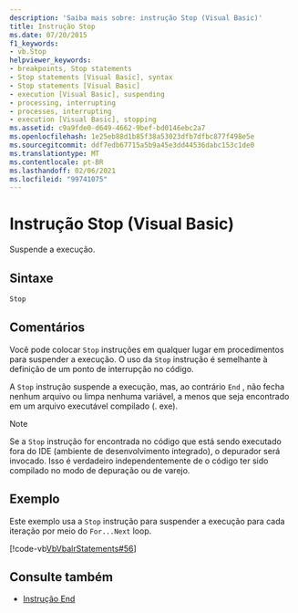 ```yaml
---
description: 'Saiba mais sobre: instrução Stop (Visual Basic)'
title: Instrução Stop
ms.date: 07/20/2015
f1_keywords:
- vb.Stop
helpviewer_keywords:
- breakpoints, Stop statements
- Stop statements [Visual Basic], syntax
- Stop statements [Visual Basic]
- execution [Visual Basic], suspending
- processing, interrupting
- processes, interrupting
- execution [Visual Basic], stopping
ms.assetid: c9a9fde0-d649-4662-9bef-bd0146ebc2a7
ms.openlocfilehash: 1e25eb88d1b85f38a53023dfb7dfbc877f498e5e
ms.sourcegitcommit: ddf7edb67715a5b9a45e3dd44536dabc153c1de0
ms.translationtype: MT
ms.contentlocale: pt-BR
ms.lasthandoff: 02/06/2021
ms.locfileid: "99741075"
---
```

# <a name="stop-statement-visual-basic"></a>Instrução Stop (Visual Basic)

Suspende a execução.  
  
## <a name="syntax"></a>Sintaxe  
  
```vb  
Stop  
```  
  
## <a name="remarks"></a>Comentários  

 Você pode colocar `Stop` instruções em qualquer lugar em procedimentos para suspender a execução. O uso da `Stop` instrução é semelhante à definição de um ponto de interrupção no código.  
  
 A `Stop` instrução suspende a execução, mas, ao contrário `End` , não fecha nenhum arquivo ou limpa nenhuma variável, a menos que seja encontrado em um arquivo executável compilado (. exe).  
  
> [!NOTE]
> Se a `Stop` instrução for encontrada no código que está sendo executado fora do IDE (ambiente de desenvolvimento integrado), o depurador será invocado. Isso é verdadeiro independentemente de o código ter sido compilado no modo de depuração ou de varejo.  
  
## <a name="example"></a>Exemplo  

 Este exemplo usa a `Stop` instrução para suspender a execução para cada iteração por meio do `For...Next` loop.  
  
 [!code-vb[VbVbalrStatements#56](~/samples/snippets/visualbasic/VS_Snippets_VBCSharp/VbVbalrStatements/VB/Class1.vb#56)]  
  
## <a name="see-also"></a>Consulte também

- [Instrução End](end-statement.md)
